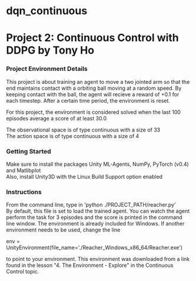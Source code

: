 # dqn_continuous
# Project 2: Continuous Control with DDPG by Tony Ho

### Project Environment Details

This project is about training an agent to move a two jointed arm so that the end maintains contact with a orbiting ball moving at a random speed.  By keeping contact with the ball, the agent will recieve a reward of +0.1 for each timestep.
After a certain time period, the environment is reset.

For this project, the environment is considered solved when the last 100 episodes average a score of at least 30.0

The observational space is of type continuous with a size of 33  
The action space is of type continuous with a size of 4

### Getting Started

Make sure to install the packages Unity ML-Agents, NumPy, PyTorch (v0.4) and Matlibplot  
Also, install Unity3D with the Linux Build Support option enabled

### Instructions

From the command line, type in 'python ./PROJECT_PATH/reacher.py'  
By default, this file is set to load the trained agent.  You can watch the agent perform the task for 3 episodes and the score is printed in the command line window.
The environment is already included for Windows.  If another environment needs to be used, change the line

env = UnityEnvironment(file_name='./Reacher_Windows_x86_64/Reacher.exe')

to point to your environment.  This environment was downloaded from a link found in the lesson "4. The Environment - Explore" in the Continuous Control topic.
